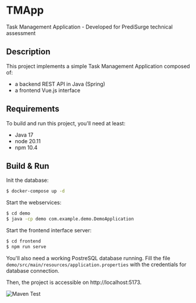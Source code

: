 # TMApp
Task Management Application - Developed for PrediSurge technical assessment

## Description
This project implements a simple Task Management Application composed of:
- a backend REST API in Java (Spring)
- a frontend Vue.js interface

## Requirements
To build and run this project, you'll need at least:
- Java 17
- node 20.11
- npm 10.4

## Build & Run

Init the database:
```bash
$ docker-compose up -d
```

Start the webservices:
```bash
$ cd demo
$ java -cp demo com.example.demo.DemoApplication
```

Start the frontend interface server:
```bash
$ cd frontend
$ npm run serve
```

You'll also need a working PostreSQL database running.
Fill the file `demo/src/main/resources/application.properties` with the credentials for database connection.

Then, the project is accessible on http://localhost:5173.

![Maven Test](https://github.com/{username}/{repository}/actions/workflows/maven-test.yml/badge.svg)